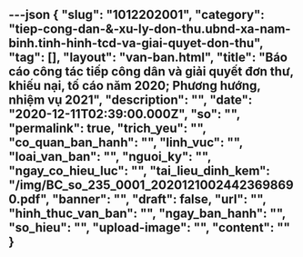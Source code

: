 ---json
{
    "slug": "1012202001",
    "category": "tiep-cong-dan-&-xu-ly-don-thu.ubnd-xa-nam-binh.tinh-hinh-tcd-va-giai-quyet-don-thu",
    "tag": [],
    "layout": "van-ban.html",
    "title": "Báo cáo công tác tiếp công dân và giải quyết đơn thư, khiếu nại, tố cáo năm 2020; Phương hướng, nhiệm vụ 2021",
    "description": "",
    "date": "2020-12-11T02:39:00.000Z",
    "so": "",
    "permalink": true,
    "trich_yeu": "",
    "co_quan_ban_hanh": "",
    "linh_vuc": "",
    "loai_van_ban": "",
    "nguoi_ky": "",
    "ngay_co_hieu_luc": "",
    "tai_lieu_dinh_kem": "/img/BC_so_235_0001_20201210024423698690.pdf",
    "banner": "",
    "draft": false,
    "url": "",
    "hinh_thuc_van_ban": "",
    "ngay_ban_hanh": "",
    "so_hieu": "",
    "upload-image": "",
    "__content__": ""
}
---
